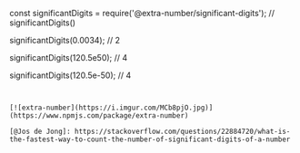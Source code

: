 const significantDigits = require('@extra-number/significant-digits');
// significantDigits(<number>)


significantDigits(0.0034);
// 2

significantDigits(120.5e50);
// 4

significantDigits(120.5e-50);
// 4
```


[![extra-number](https://i.imgur.com/MCb8pjO.jpg)](https://www.npmjs.com/package/extra-number)

[@Jos de Jong]: https://stackoverflow.com/questions/22884720/what-is-the-fastest-way-to-count-the-number-of-significant-digits-of-a-number

